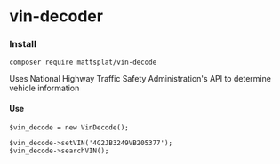 # vin-decoder
### Install
`composer require mattsplat/vin-decode`

Uses National Highway Traffic Safety Administration's API to determine vehicle information

#### Use

```
$vin_decode = new VinDecode();

$vin_decode->setVIN('4G2JB3249VB205377');
$vin_decode->searchVIN();
```
